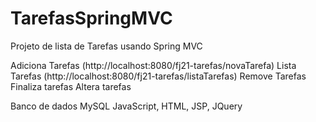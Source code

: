 # TarefasSpringMVC

Projeto de lista de Tarefas usando Spring MVC

Adiciona Tarefas (http://localhost:8080/fj21-tarefas/novaTarefa)
Lista Tarefas (http://localhost:8080/fj21-tarefas/listaTarefas)
Remove Tarefas
Finaliza tarefas
Altera tarefas

Banco de dados MySQL
JavaScript, HTML, JSP, JQuery
